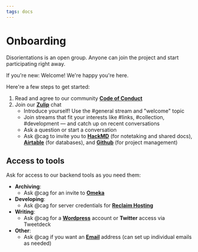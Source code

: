 ```yaml
---
tags: docs
---
```


# Onboarding

Disorientations is an open group. Anyone can join the project and start participating right away.

If you're new: Welcome! We're happy you're here. 

Here're a few steps to get started:

1. Read and agree to our community [**Code of Conduct**](https://docs.disorientations.org/code-of-conduct)
1. Join our **[Zulip](http://disorientations.zulipchat.com)** chat
    - Introduce yourself! Use the #general stream and "welcome" topic
    - Join streams that fit your interests like #links, #collection, #development — and catch up on recent conversations
    - Ask a question or start a conversation
    - Ask @cag to invite you to [**HackMD**](http://hackmd.io/@disorientations) (for notetaking and shared docs), [**Airtable**](http://airtable.com) (for databases), and [**Github**](http://github.com/disorientations/) (for project management)

## Access to tools

Ask for access to our backend tools as you need them:

- **Archiving**: 
    - Ask @cag for an invite to [**Omeka**](http://omeka.net/admin)
- **Developing**: 
    - Ask @cag for server credentials for [**Reclaim Hosting**](https://portal.reclaimhosting.com/clientarea.php)
- **Writing**:
    - Ask @cag for a [**Wordpress**](http://blog.disorientations.org/admin) account or **Twitter** access via Tweetdeck
- **Other**: 
    - Ask @cag if you want an [**Email**](https://webmail.bikinikill.reclaimhosting.com/cpsess1585981294/webmail/paper_lantern/index.html?login=1&post_login=18945928408519) address (can set up individual emails as needed)
